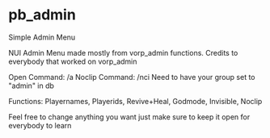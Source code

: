 # pb_admin
Simple Admin Menu

NUI Admin Menu made mostly from vorp_admin functions. Credits to everybody that worked on vorp_admin

Open Command: /a Noclip Command: /nci Need to have your group set to "admin" in db

Functions: Playernames, Playerids, Revive+Heal, Godmode, Invisible, Noclip

Feel free to change anything you want just make sure to keep it open for everybody to learn
